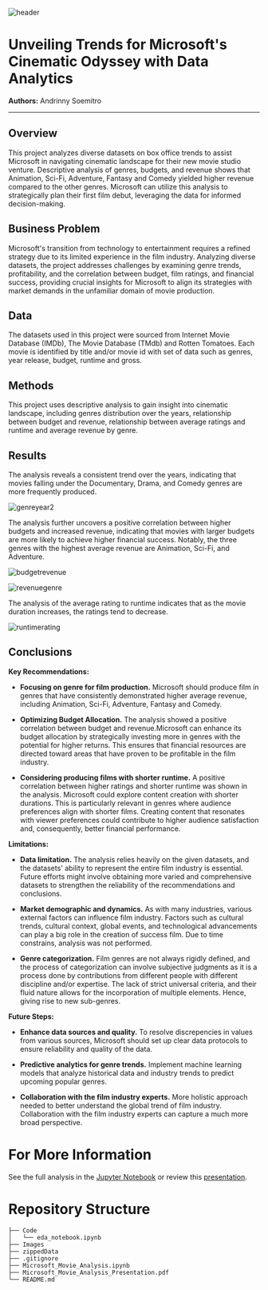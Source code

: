 ![header](https://github.com/ankysoemitro/Project1_MovieAnalysis/assets/152271063/d871c8ba-c9e8-4991-81b3-94dc409657c6)

# Unveiling Trends for Microsoft's Cinematic Odyssey with Data Analytics

**Authors:** Andrinny Soemitro
***

## Overview

This project analyzes diverse datasets on box office trends to assist Microsoft in navigating cinematic landscape for their new movie studio venture. Descriptive analysis of genres, budgets, and revenue shows that Animation, Sci-Fi, Adventure, Fantasy and Comedy yielded higher revenue compared to the other genres. Microsoft can utilize this analysis to strategically plan their first film debut, leveraging the data for informed decision-making.

## Business Problem

Microsoft's transition from technology to entertainment requires a refined strategy due to its limited experience in the film industry. Analyzing diverse datasets, the project addresses challenges by examining genre trends, profitability, and the correlation between budget, film ratings, and financial success, providing crucial insights for Microsoft to align its strategies with market demands in the unfamiliar domain of movie production.

## Data

The datasets used in this project were sourced from Internet Movie Database (IMDb), The Movie Database (TMdb) and Rotten Tomatoes. Each movie is identified by title and/or movie id with set of data such as genres, year release, budget, runtime and gross.


## Methods

This project uses descriptive analysis to gain insight into cinematic landscape, including genres distribution over the years,  relationship between budget and revenue, relationship between average ratings and runtime and average revenue by genre.

## Results

The analysis reveals a consistent trend over the years, indicating that movies falling under the Documentary, Drama, and Comedy genres are more frequently produced.

![genreyear2](https://github.com/ankysoemitro/Project1_MovieAnalysis/assets/152271063/c494798a-274f-4cba-9893-4dabafd5d17e)


The analysis further uncovers a positive correlation between higher budgets and increased revenue, indicating that movies with larger budgets are more likely to achieve higher financial success. Notably, the three genres with the highest average revenue are Animation, Sci-Fi, and Adventure.

![budgetrevenue](https://github.com/ankysoemitro/Project1_MovieAnalysis/assets/152271063/10b652b8-72be-4853-9d97-a827a94ee1f5)


![revenuegenre](https://github.com/ankysoemitro/Project1_MovieAnalysis/assets/152271063/6c92d9cc-4d21-45ff-b7e3-0d95ddffc5eb)


The analysis of the average rating to runtime indicates that as the movie duration increases, the ratings tend to decrease.

![runtimerating](https://github.com/ankysoemitro/Project1_MovieAnalysis/assets/152271063/98b78f7b-137f-4064-b7b7-802553b70039)


## Conclusions

**Key Recommendations:**
* **Focusing on genre for film production.** Microsoft should produce film in genres that have consistently demonstrated higher average revenue, including Animation, Sci-Fi, Adventure, Fantasy and Comedy.

* **Optimizing Budget Allocation.** The analysis showed a positive correlation between budget and revenue.Microsoft can enhance its budget allocation by strategically investing more in genres with the potential for higher returns. This ensures that financial resources are directed toward areas that have proven to be profitable in the film industry.

* **Considering producing films with shorter runtime.** A positive correlation between higher ratings and shorter runtime was shown in the analysis. Microsoft could explore content creation with shorter durations. This is particularly relevant in genres where audience preferences align with shorter films. Creating content that resonates with viewer preferences could contribute to higher audience satisfaction and, consequently, better financial performance.

**Limitations:**
* **Data limitation.** The analysis relies heavily on the given datasets, and the datasets' ability to represent the entire film industry is essential. Future efforts might involve obtaining more varied and comprehensive datasets to strengthen the reliability of the recommendations and conclusions.

* **Market demographic and dynamics.** As with many industries, various external factors can influence film industry. Factors such as cultural trends, cultural context,  global events, and technological advancements can play a big role in the creation of success film. Due to time constrains, analysis was not performed.

* **Genre categorization.**  Film genres are not always rigidly defined, and the process of categorization can involve subjective judgments as it is a process done by contributions from different people with different discipline and/or expertise. The lack of strict universal criteria, and their fluid nature allows for the incorporation of multiple elements. Hence, giving rise to new sub-genres. 

**Future Steps:**
* **Enhance data sources and quality.**  To resolve discrepencies in values from various sources, Microsoft should set up clear data protocols to ensure reliability and quality of the data.

* **Predictive analytics for genre trends.** Implement machine learning models that analyze historical data and industry trends to predict upcoming popular genres.

* **Collaboration with the film industry experts.** More holistic approach needed to better understand the global trend of film industry. Collaboration with the film industry experts can capture a much more broad perspective.


# For More Information


See the full analysis in the <a href="C:\Users\ankys\Project_MovieAnalysis\Project1_MovieAnalysis\Microsoft_Movie_Analysis.ipynb">Jupyter Notebook</a> or review this 
<a href="C:\Users\ankys\Project_MovieAnalysis\Project1_MovieAnalysis\Microsoft_Movie_Analysis_Presentation.pdf">presentation</a>.


# Repository Structure

```
├── Code
│   └── eda_notebook.ipynb
├── Images
├── zippedData
├── .gitignore
├── Microsoft_Movie_Analysis.ipynb
├── Microsoft_Movie_Analysis_Presentation.pdf
└── README.md
```
